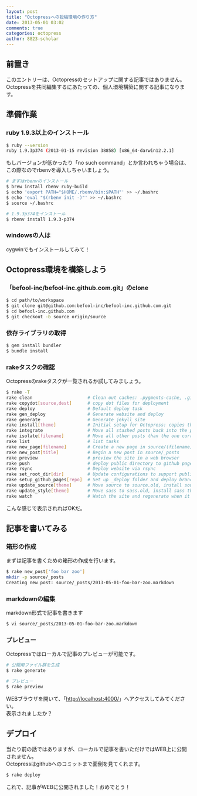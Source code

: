 ```yaml
---
layout: post
title: "Octopressへの投稿環境の作り方"
date: 2013-05-01 03:02
comments: true
categories: octopress
author: 8823-scholar
---
```


## 前置き

このエントリーは、Octopressのセットアップに関する記事ではありません。  
Octopressを共同編集するにあたっての、個人環境構築に関する記事になります。  


## 準備作業

### ruby 1.9.3以上のインストール

```bash
$ ruby --version
ruby 1.9.3p374 (2013-01-15 revision 38858) [x86_64-darwin12.2.1]
```

もしバージョンが低かったり「no such command」とか言われちゃう場合は、この際なのでrbenvを導入しちゃいましょう。

```bash
# まずはrbenvのインストール
$ brew install rbenv ruby-build
$ echo 'export PATH="$HOME/.rbenv/bin:$PATH"' >> ~/.bashrc
$ echo 'eval "$(rbenv init -)"' >> ~/.bashrc
$ source ~/.bashrc

# 1.9.3p374をインストール
$ rbenv install 1.9.3-p374
```

### windowsの人は

cygwinでもインストールしてみて！


## Octopress環境を構築しよう

### 「befool-inc/befool-inc.github.com.git」のclone

```bash
$ cd path/to/workspace
$ git clone git@github.com:befool-inc/befool-inc.github.com.git
$ cd befool-inc.github.com
$ git checkout -b source origin/source
```

### 依存ライブラリの取得

```bash
$ gem install bundler
$ bundle install
```

### rakeタスクの確認

Octopressのrakeタスクが一覧されるか試してみましょう。

```bash
$ rake -T
rake clean                     # Clean out caches: .pygments-cache, .gist-cache, .sass-cache
rake copydot[source,dest]      # copy dot files for deployment
rake deploy                    # Default deploy task
rake gen_deploy                # Generate website and deploy
rake generate                  # Generate jekyll site
rake install[theme]            # Initial setup for Octopress: copies the default theme into the path of Jekyll's generator.
rake integrate                 # Move all stashed posts back into the posts directory, ready for site generation.
rake isolate[filename]         # Move all other posts than the one currently being worked on to a temporary stash location (stash) so regenerating the site happens much more quickly.
rake list                      # list tasks
rake new_page[filename]        # Create a new page in source/(filename)/index.markdown
rake new_post[title]           # Begin a new post in source/_posts
rake preview                   # preview the site in a web browser
rake push                      # deploy public directory to github pages
rake rsync                     # Deploy website via rsync
rake set_root_dir[dir]         # Update configurations to support publishing to root or sub directory
rake setup_github_pages[repo]  # Set up _deploy folder and deploy branch for Github Pages deployment
rake update_source[theme]      # Move source to source.old, install source theme updates, replace source/_includes/navigation.html with source.old's navigation
rake update_style[theme]       # Move sass to sass.old, install sass theme updates, replace sass/custom with sass.old/custom
rake watch                     # Watch the site and regenerate when it changes
```

こんな感じで表示されればOKだ。


## 記事を書いてみる

### 箱形の作成

まずは記事を書くための箱形の作成を行います。

```bash
$ rake new_post['foo bar zoo']
mkdir -p source/_posts
Creating new post: source/_posts/2013-05-01-foo-bar-zoo.markdown
```

### markdownの編集

markdown形式で記事を書きます

```bash
$ vi source/_posts/2013-05-01-foo-bar-zoo.markdown
```

### プレビュー

Octopressではローカルで記事のプレビューが可能です。

```bash
# 公開用ファイル群を生成
$ rake generate

# プレビュー
$ rake preview
```

WEBブラウザを開いて、「[http://localhost:4000/](http://localhost:4000/)」へアクセスしてみてください。  
表示されましたか？


## デプロイ

当たり前の話ではありますが、ローカルで記事を書いただけではWEB上に公開されません。  
Octopressはgithubへのコミットまで面倒を見てくれます。  

```bash
$ rake deploy
```

これで、記事がWEBに公開されました！おめでとう！

